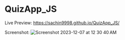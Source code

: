 # QuizApp_JS

Live Preview: https://sachin9998.github.io/QuizApp_JS/

Screenshot:
![Screenshot 2023-12-07 at 12 30 40 AM](https://github.com/sachin9998/QuizApp_JS/assets/25192452/2e290344-0b29-4d64-acc3-7dc5e32ae139)
